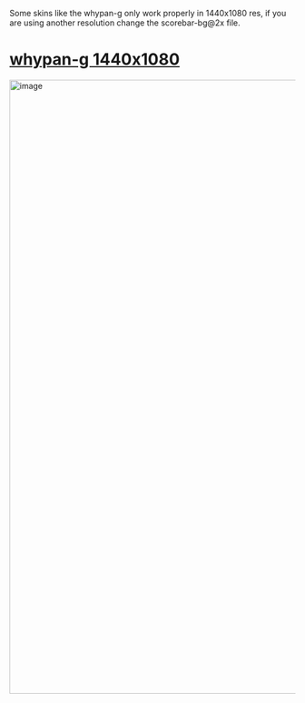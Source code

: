Some skins like the whypan-g only work properly in 1440x1080 res, if you are using another resolution change the scorebar-bg@2x file.

# [whypan-g 1440x1080](https://pages.github.com/](https://github.com/seiiri/skins/raw/refs/heads/main/whypan-g%201440x1080.osk))
<img width="1440" height="1080" alt="image" src="https://github.com/user-attachments/assets/4f11e50a-3173-438f-8f85-6e90e34e756f" />
